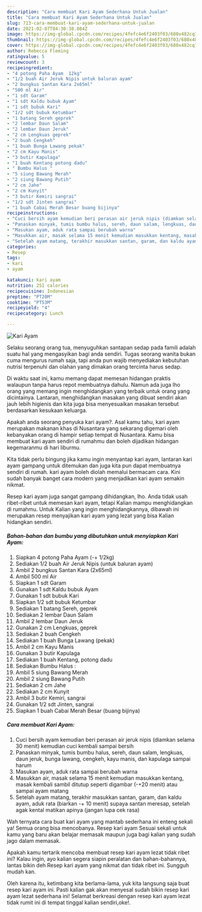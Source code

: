 ```yaml
---
description: "Cara membuat Kari Ayam Sederhana Untuk Jualan"
title: "Cara membuat Kari Ayam Sederhana Untuk Jualan"
slug: 713-cara-membuat-kari-ayam-sederhana-untuk-jualan
date: 2021-02-07T04:30:38.084Z
image: https://img-global.cpcdn.com/recipes/4fefc4e6f2403f03/680x482cq70/kari-ayam-foto-resep-utama.jpg
thumbnail: https://img-global.cpcdn.com/recipes/4fefc4e6f2403f03/680x482cq70/kari-ayam-foto-resep-utama.jpg
cover: https://img-global.cpcdn.com/recipes/4fefc4e6f2403f03/680x482cq70/kari-ayam-foto-resep-utama.jpg
author: Rebecca Fleming
ratingvalue: 5
reviewcount: 3
recipeingredient:
- "4 potong Paha Ayam  12kg"
- "1/2 buah Air Jeruk Nipis untuk baluran ayam"
- "2 bungkus Santan Kara 2x65ml"
- "500 ml Air"
- "1 sdt Garam"
- "1 sdt Kaldu bubuk Ayam"
- "1 sdt bubuk Kari"
- "1/2 sdt bubuk Ketumbar"
- "1 batang Sereh geprek"
- "2 lembar Daun Salam"
- "2 lembar Daun Jeruk"
- "2 cm Lengkuas geprek"
- "2 buah Cengkeh"
- "1 buah Bunga Lawang pekak"
- "2 cm Kayu Manis"
- "3 butir Kapulaga"
- "1 buah Kentang potong dadu"
- " Bumbu Halus "
- "5 siung Bawang Merah"
- "2 siung Bawang Putih"
- "2 cm Jahe"
- "2 cm Kunyit"
- "3 butir Kemiri sangrai"
- "1/2 sdt Jinten sangrai"
- "1 buah Cabai Merah Besar buang bijinya"
recipeinstructions:
- "Cuci bersih ayam kemudian beri perasan air jeruk nipis (diamkan selama 30 menit) kemudian cuci kembali sampai bersih"
- "Panaskan minyak, tumis bumbu halus, sereh, daun salam, lengkuas, daun jeruk, bunga lawang, cengkeh, kayu manis, dan kapulaga sampai harum"
- "Masukan ayam, aduk rata sampai berubah warna"
- "Masukkan air, masak selama 15 menit kemudian masukkan kentang, masak kembali sambil ditutup seperti digambar (-+20 menit) atau sampai ayam matang"
- "Setelah ayam matang, terakhir masukkan santan, garam, dan kaldu ayam, aduk rata (biarkan -+ 10 menit) supaya santan meresap, setelah agak kental matikan apinya (jangan lupa cek rasa)"
categories:
- Resep
tags:
- kari
- ayam

katakunci: kari ayam 
nutrition: 251 calories
recipecuisine: Indonesian
preptime: "PT20M"
cooktime: "PT53M"
recipeyield: "4"
recipecategory: Lunch

---
```



![Kari Ayam](https://img-global.cpcdn.com/recipes/4fefc4e6f2403f03/680x482cq70/kari-ayam-foto-resep-utama.jpg)

Selaku seorang orang tua, menyuguhkan santapan sedap pada famili adalah suatu hal yang mengasyikan bagi anda sendiri. Tugas seorang  wanita bukan cuma mengurus rumah saja, tapi anda pun wajib menyediakan kebutuhan nutrisi terpenuhi dan olahan yang dimakan orang tercinta harus sedap.

Di waktu  saat ini, kamu memang dapat memesan hidangan praktis walaupun tanpa harus repot membuatnya dahulu. Namun ada juga lho orang yang memang ingin menghidangkan yang terbaik untuk orang yang dicintainya. Lantaran, menghidangkan masakan yang dibuat sendiri akan jauh lebih higienis dan kita juga bisa menyesuaikan masakan tersebut berdasarkan kesukaan keluarga. 



Apakah anda seorang penyuka kari ayam?. Asal kamu tahu, kari ayam merupakan makanan khas di Nusantara yang sekarang digemari oleh kebanyakan orang di hampir setiap tempat di Nusantara. Kamu bisa membuat kari ayam sendiri di rumahmu dan boleh dijadikan hidangan kegemaranmu di hari liburmu.

Kita tidak perlu bingung jika kamu ingin menyantap kari ayam, lantaran kari ayam gampang untuk ditemukan dan juga kita pun dapat membuatnya sendiri di rumah. kari ayam boleh diolah memalui bermacam cara. Kini sudah banyak banget cara modern yang menjadikan kari ayam semakin nikmat.

Resep kari ayam juga sangat gampang dihidangkan, lho. Anda tidak usah ribet-ribet untuk memesan kari ayam, tetapi Kalian mampu menghidangkan di rumahmu. Untuk Kalian yang ingin menghidangkannya, dibawah ini merupakan resep menyajikan kari ayam yang lezat yang bisa Kalian hidangkan sendiri.

<!--inarticleads1-->

##### Bahan-bahan dan bumbu yang dibutuhkan untuk menyiapkan Kari Ayam:

1. Siapkan 4 potong Paha Ayam (-+ 1/2kg)
1. Sediakan 1/2 buah Air Jeruk Nipis (untuk baluran ayam)
1. Ambil 2 bungkus Santan Kara (2x65ml)
1. Ambil 500 ml Air
1. Siapkan 1 sdt Garam
1. Gunakan 1 sdt Kaldu bubuk Ayam
1. Gunakan 1 sdt bubuk Kari
1. Siapkan 1/2 sdt bubuk Ketumbar
1. Sediakan 1 batang Sereh, geprek
1. Sediakan 2 lembar Daun Salam
1. Ambil 2 lembar Daun Jeruk
1. Gunakan 2 cm Lengkuas, geprek
1. Sediakan 2 buah Cengkeh
1. Sediakan 1 buah Bunga Lawang (pekak)
1. Ambil 2 cm Kayu Manis
1. Gunakan 3 butir Kapulaga
1. Sediakan 1 buah Kentang, potong dadu
1. Sediakan  Bumbu Halus :
1. Ambil 5 siung Bawang Merah
1. Ambil 2 siung Bawang Putih
1. Sediakan 2 cm Jahe
1. Sediakan 2 cm Kunyit
1. Ambil 3 butir Kemiri, sangrai
1. Gunakan 1/2 sdt Jinten, sangrai
1. Siapkan 1 buah Cabai Merah Besar (buang bijinya)




<!--inarticleads2-->

##### Cara membuat Kari Ayam:

1. Cuci bersih ayam kemudian beri perasan air jeruk nipis (diamkan selama 30 menit) kemudian cuci kembali sampai bersih
1. Panaskan minyak, tumis bumbu halus, sereh, daun salam, lengkuas, daun jeruk, bunga lawang, cengkeh, kayu manis, dan kapulaga sampai harum
1. Masukan ayam, aduk rata sampai berubah warna
1. Masukkan air, masak selama 15 menit kemudian masukkan kentang, masak kembali sambil ditutup seperti digambar (-+20 menit) atau sampai ayam matang
1. Setelah ayam matang, terakhir masukkan santan, garam, dan kaldu ayam, aduk rata (biarkan -+ 10 menit) supaya santan meresap, setelah agak kental matikan apinya (jangan lupa cek rasa)




Wah ternyata cara buat kari ayam yang mantab sederhana ini enteng sekali ya! Semua orang bisa mencobanya. Resep kari ayam Sesuai sekali untuk kamu yang baru akan belajar memasak maupun juga bagi kalian yang sudah jago dalam memasak.

Apakah kamu tertarik mencoba membuat resep kari ayam lezat tidak ribet ini? Kalau ingin, ayo kalian segera siapin peralatan dan bahan-bahannya, lantas bikin deh Resep kari ayam yang nikmat dan tidak ribet ini. Sungguh mudah kan. 

Oleh karena itu, ketimbang kita berlama-lama, yuk kita langsung saja buat resep kari ayam ini. Pasti kalian gak akan menyesal sudah bikin resep kari ayam lezat sederhana ini! Selamat berkreasi dengan resep kari ayam lezat tidak rumit ini di tempat tinggal kalian sendiri,oke!.

